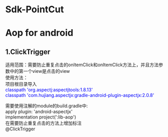 #   Sdk-PointCut  
#  Aop for android  
##  1.ClickTrigger  
 适用范围：需要防止重复点击的onItemClick和onItemClick方法上，并且方法参数中的第一个view是点击的view  
 使用方法：  
  项目根目录导入  
  <font color="blue"> classpath 'org.aspectj:aspectjtools:1.8.13'  </font>  
  <font color="blue">  classpath 'com.hujiang.aspectjx:gradle-android-plugin-aspectjx:2.0.8'  </font>      
         
  需要使用注解的module的build.gradle中:  
        apply plugin: 'android-aspectjx'  
        implementation project(':lib-aop')  
  在需要防止重复点击的方法上增加标注  
         @ClickTrigger  
